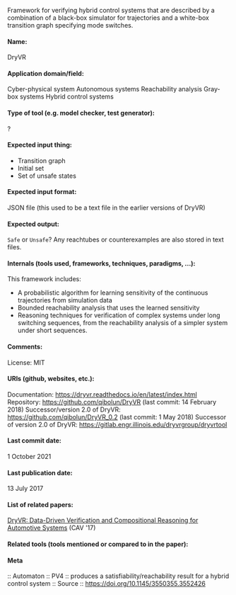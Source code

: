 Framework for verifying hybrid control systems that are described by a combination of a black-box simulator for trajectories and a white-box transition graph specifying mode switches.

#### Name:
DryVR

#### Application domain/field:
Cyber-physical system
Autonomous systems
Reachability analysis
Gray-box systems
Hybrid control systems

#### Type of tool (e.g. model checker, test generator):
?

#### Expected input thing:
- Transition graph
- Initial set
- Set of unsafe states

#### Expected input format:
JSON file (this used to be a text file in the earlier versions of DryVR)

#### Expected output:
`Safe` or `Unsafe`?
Any reachtubes or counterexamples are also stored in text files.

#### Internals (tools used, frameworks, techniques, paradigms, ...):
This framework includes:
- A probabilistic algorithm for learning sensitivity of the continuous trajectories from simulation data
- Bounded reachability analysis that uses the learned sensitivity
- Reasoning techniques for verification of complex systems under long switching sequences, from the reachability analysis of a simpler system under short sequences.

#### Comments:
License: MIT

#### URIs (github, websites, etc.):
Documentation: https://dryvr.readthedocs.io/en/latest/index.html
Repository: https://github.com/qibolun/DryVR (last commit: 14 February 2018)
Successor/version 2.0 of DryVR: https://github.com/qibolun/DryVR_0.2 (last commit: 1 May 2018)
Successor of version 2.0 of DryVR: https://gitlab.engr.illinois.edu/dryvrgroup/dryvrtool

#### Last commit date:
1 October 2021

#### Last publication date:
13 July 2017

#### List of related papers:
[DryVR: Data-Driven Verification and Compositional Reasoning for Automotive Systems](https://doi.org/10.1007/978-3-319-63387-9_22) (CAV '17)

#### Related tools (tools mentioned or compared to in the paper):

#### Meta
:: Automaton
:: PV4 :: produces a satisfiability/reachability result for a hybrid control system
:: Source :: https://doi.org/10.1145/3550355.3552426